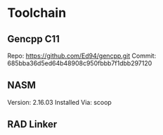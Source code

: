 # Toolchain

## Gencpp C11

Repo: https://github.com/Ed94/gencpp.git
Commit: 685bba36d5ed64b48908c950fbbb7f1dbb297120

## NASM

Version:       2.16.03
Installed Via: scoop

## RAD Linker
